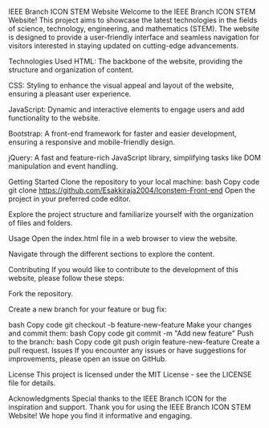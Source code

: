 
IEEE Branch ICON STEM Website
Welcome to the IEEE Branch ICON STEM Website! This project aims to showcase the latest technologies in the fields of science, technology, engineering, and mathematics (STEM). The website is designed to provide a user-friendly interface and seamless navigation for visitors interested in staying updated on cutting-edge advancements.

Technologies Used
HTML: The backbone of the website, providing the structure and organization of content.

CSS: Styling to enhance the visual appeal and layout of the website, ensuring a pleasant user experience.

JavaScript: Dynamic and interactive elements to engage users and add functionality to the website.

Bootstrap: A front-end framework for faster and easier development, ensuring a responsive and mobile-friendly design.

jQuery: A fast and feature-rich JavaScript library, simplifying tasks like DOM manipulation and event handling.

Getting Started
Clone the repository to your local machine:
bash
Copy code
git clone https://github.com/Esakkiraja2004/Iconstem-Front-end
Open the project in your preferred code editor.

Explore the project structure and familiarize yourself with the organization of files and folders.

Usage
Open the index.html file in a web browser to view the website.

Navigate through the different sections to explore the content.

Contributing
If you would like to contribute to the development of this website, please follow these steps:

Fork the repository.

Create a new branch for your feature or bug fix:

bash
Copy code
git checkout -b feature-new-feature
Make your changes and commit them:
bash
Copy code
git commit -m "Add new feature"
Push to the branch:
bash
Copy code
git push origin feature-new-feature
Create a pull request.
Issues
If you encounter any issues or have suggestions for improvements, please open an issue on GitHub.

License
This project is licensed under the MIT License - see the LICENSE file for details.

Acknowledgments
Special thanks to the IEEE Branch ICON for the inspiration and support.
Thank you for using the IEEE Branch ICON STEM Website! We hope you find it informative and engaging.
